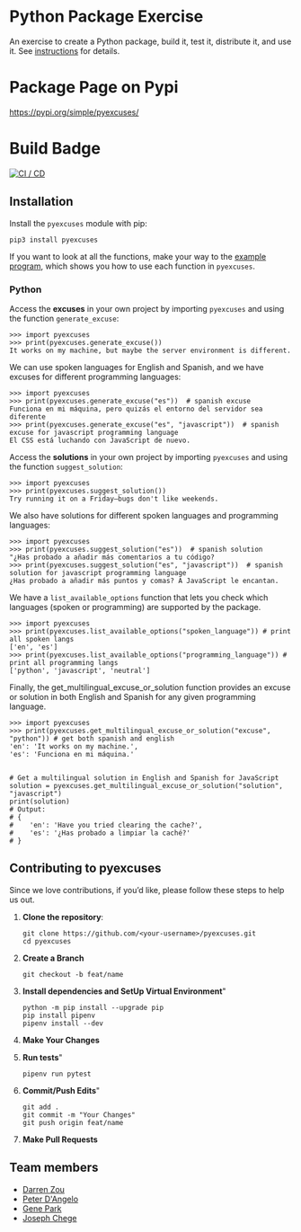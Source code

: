 # Python Package Exercise

An exercise to create a Python package, build it, test it, distribute it, and use it. See [instructions](./instructions.md) for details.

# Package Page on Pypi

https://pypi.org/simple/pyexcuses/

# Build Badge

[![CI / CD](https://github.com/software-students-fall2024/3-python-package-realoriginal/actions/workflows/build.yaml/badge.svg)](https://github.com/software-students-fall2024/3-python-package-realoriginal/actions/workflows/build.yaml)

## Installation

Install the `pyexcuses` module with pip:

```console
pip3 install pyexcuses
```

If you want to look at all the functions, make your way to the [example program](./showcase_usage.py), which shows you how to use each function in `pyexcuses`.

### Python

Access the **excuses** in your own project by importing `pyexcuses` and using the function
`generate_excuse`:

```pycon
>>> import pyexcuses
>>> print(pyexcuses.generate_excuse())
It works on my machine, but maybe the server environment is different.
```

We can use spoken languages for English and Spanish, and we have excuses for different programming languages:

```pycon
>>> import pyexcuses
>>> print(pyexcuses.generate_excuse("es"))  # spanish excuse
Funciona en mi máquina, pero quizás el entorno del servidor sea diferente
>>> print(pyexcuses.generate_excuse("es", "javascript"))  # spanish excuse for javascript programming language
El CSS está luchando con JavaScript de nuevo.
```

Access the **solutions** in your own project by importing `pyexcuses` and using the function
`suggest_solution`:

```pycon
>>> import pyexcuses
>>> print(pyexcuses.suggest_solution())
Try running it on a Friday—bugs don't like weekends.
```

We also have solutions for different spoken languages and programming languages:

```pycon
>>> import pyexcuses
>>> print(pyexcuses.suggest_solution("es"))  # spanish solution
"¿Has probado a añadir más comentarios a tu código?
>>> print(pyexcuses.suggest_solution("es", "javascript"))  # spanish solution for javascript programming language
¿Has probado a añadir más puntos y comas? A JavaScript le encantan.
```

We have a `list_available_options` function that lets you check which languages (spoken or programming) are supported by the package.

```pycon
>>> import pyexcuses
>>> print(pyexcuses.list_available_options("spoken_language")) # print all spoken langs
['en', 'es']
>>> print(pyexcuses.list_available_options("programming_language")) # print all programming langs
['python', 'javascript', 'neutral']
```

Finally, the get_multilingual_excuse_or_solution function provides an excuse or solution in both English and Spanish for any given programming language. 

```pycon
>>> import pyexcuses
>>> print(pyexcuses.get_multilingual_excuse_or_solution("excuse", "python")) # get both spanish and english
'en': 'It works on my machine.',
'es': 'Funciona en mi máquina.'


# Get a multilingual solution in English and Spanish for JavaScript
solution = pyexcuses.get_multilingual_excuse_or_solution("solution", "javascript")
print(solution)
# Output:
# {
#    'en': 'Have you tried clearing the cache?',
#    'es': '¿Has probado a limpiar la caché?'
# }
```


## Contributing to pyexcuses

Since we love contributions, if you’d like,  please follow these steps to help us out.

1. **Clone the repository**:
   ```console
   git clone https://github.com/<your-username>/pyexcuses.git
   cd pyexcuses
   ```

2. **Create a Branch**
    ```console
    git checkout -b feat/name
    ```


3. **Install dependencies and SetUp Virtual Environment**"
    ```console
    python -m pip install --upgrade pip
    pip install pipenv
    pipenv install --dev
    ```

4. **Make Your Changes**

5. **Run tests**"
    ```console
    pipenv run pytest
    ```

6. **Commit/Push Edits**"
    ```console
    git add .
    git commit -m "Your Changes"
    git push origin feat/name
    ```

7. **Make Pull Requests**

## Team members

- [Darren Zou](https://github.com/darrenzou)
- [Peter D'Angelo](https://github.com/dangelo729)
- [Gene Park](https://github.com/geneparkmcs)
- [Joseph Chege](https://github.com/JosephChege4)